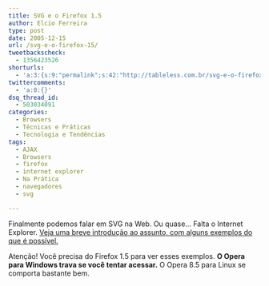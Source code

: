 ```yaml
---
title: SVG e o Firefox 1.5
author: Elcio Ferreira
type: post
date: 2005-12-15
url: /svg-e-o-firefox-15/
tweetbackscheck:
  - 1356423526
shorturls:
  - 'a:3:{s:9:"permalink";s:42:"http://tableless.com.br/svg-e-o-firefox-15";s:7:"tinyurl";s:26:"http://tinyurl.com/3qxjajx";s:4:"isgd";s:19:"http://is.gd/G0NPie";}'
twittercomments:
  - 'a:0:{}'
dsq_thread_id:
  - 503034091
categories:
  - Browsers
  - Técnicas e Práticas
  - Tecnologia e Tendências
tags:
  - AJAX
  - Browsers
  - firefox
  - internet explorer
  - Na Prática
  - navegadores
  - svg

---
```

Finalmente podemos falar em SVG na Web. Ou quase&#8230; Falta o Internet Explorer. [Veja uma breve introdução ao assunto, com alguns exemplos do que é possível.][1]
  
Atenção! Você precisa do Firefox 1.5 para ver esses exemplos. **O Opera para Windows trava se você tentar acessar.** O Opera 8.5 para Linux se comporta bastante bem.

 [1]: http://tableless.com.br/artigos/svg/